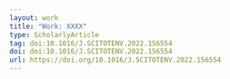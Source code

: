 ```yaml
---
layout: work
title: "Work: XXXX"
type: ScholarlyArticle
tag: doi:10.1016/J.SCITOTENV.2022.156554
doi: doi:10.1016/J.SCITOTENV.2022.156554
url: https://doi.org/10.1016/J.SCITOTENV.2022.156554
---
```

